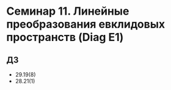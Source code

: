 # Семинар 11. Линейные преобразования евклидовых пространств (Diag E1)

## ДЗ

* 29.19(8)
* 28.21(1)
